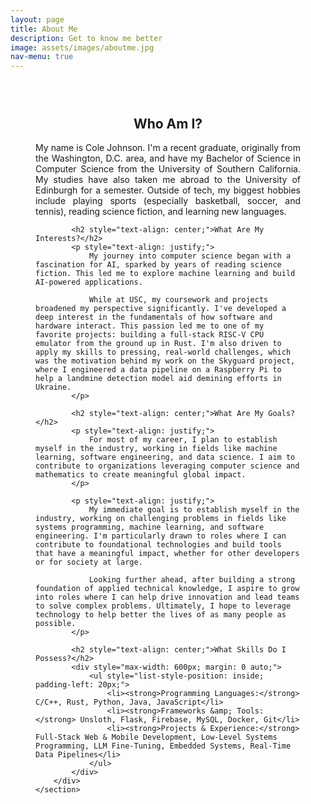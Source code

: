 ```yaml
---
layout: page
title: About Me
description: Get to know me better
image: assets/images/aboutme.jpg
nav-menu: true
---
```


<div class="inner" style="max-width: 800px; margin: 0 auto; padding: 2em 40px; background-color: rgba(255, 255, 255, 0.0); border-radius: 5px;">
    <section>
        <div class="content">
            <h2 style="text-align: center;">Who Am I?</h2>
            <p style="text-align: justify;">
                My name is Cole Johnson. I'm a recent graduate, originally from the Washington, 
                D.C. area, and have my Bachelor of Science in Computer Science from the University of Southern California. My studies have also taken me abroad to the University of Edinburgh for a semester. Outside of tech, my biggest hobbies include playing sports (especially basketball, soccer, and tennis), reading science fiction, and learning new languages.
            </p>

            <h2 style="text-align: center;">What Are My Interests?</h2>
            <p style="text-align: justify;">
                My journey into computer science began with a fascination for AI, sparked by years of reading science fiction. This led me to explore machine learning and build AI-powered applications.

                While at USC, my coursework and projects  broadened my perspective significantly. I've developed a deep interest in the fundamentals of how software and hardware interact. This passion led me to one of my favorite projects: building a full-stack RISC-V CPU emulator from the ground up in Rust. I'm also driven to apply my skills to pressing, real-world challenges, which was the motivation behind my work on the Skyguard project, where I engineered a data pipeline on a Raspberry Pi to help a landmine detection model aid demining efforts in Ukraine.
            </p>

            <h2 style="text-align: center;">What Are My Goals?</h2>
            <p style="text-align: justify;">
                For most of my career, I plan to establish myself in the industry, working in fields like machine learning, software engineering, and data science. I aim to contribute to organizations leveraging computer science and mathematics to create meaningful global impact.
            </p>

            <p style="text-align: justify;">
                My immediate goal is to establish myself in the industry, working on challenging problems in fields like systems programming, machine learning, and software engineering. I'm particularly drawn to roles where I can contribute to foundational technologies and build tools that have a meaningful impact, whether for other developers or for society at large.

                Looking further ahead, after building a strong foundation of applied technical knowledge, I aspire to grow into roles where I can help drive innovation and lead teams to solve complex problems. Ultimately, I hope to leverage technology to help better the lives of as many people as possible.
            </p>

            <h2 style="text-align: center;">What Skills Do I Possess?</h2>
            <div style="max-width: 600px; margin: 0 auto;">
                <ul style="list-style-position: inside; padding-left: 20px;">
                    <li><strong>Programming Languages:</strong> C/C++, Rust, Python, Java, JavaScript</li>
                    <li><strong>Frameworks &amp; Tools:</strong> Unsloth, Flask, Firebase, MySQL, Docker, Git</li>
                    <li><strong>Projects & Experience:</strong> Full-Stack Web & Mobile Development, Low-Level Systems Programming, LLM Fine-Tuning, Embedded Systems, Real-Time Data Pipelines</li>
                </ul>
            </div>
        </div>
    </section>
</div>
